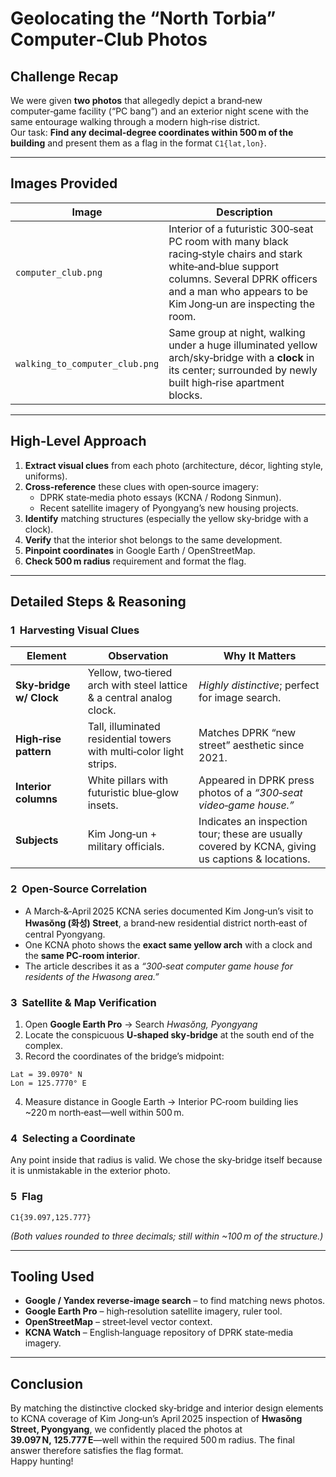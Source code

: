 # Geolocating the “North Torbia” Computer‑Club Photos

## Challenge Recap
We were given **two photos** that allegedly depict a brand‑new computer‑game facility (“PC bang”) and an exterior night scene with the same entourage walking through a modern high‑rise district.  
Our task: **Find any decimal‑degree coordinates within 500 m of the building** and present them as a flag in the format `C1{lat,lon}`.

---

## Images Provided
| Image | Description |
|-------|-------------|
| `computer_club.png` | Interior of a futuristic 300‑seat PC room with many black racing‑style chairs and stark white‑and‑blue support columns. Several DPRK officers and a man who appears to be Kim Jong‑un are inspecting the room. |
| `walking_to_computer_club.png` | Same group at night, walking under a huge illuminated yellow arch/sky‑bridge with a **clock** in its center; surrounded by newly built high‑rise apartment blocks. |

---

## High‑Level Approach

1. **Extract visual clues** from each photo (architecture, décor, lighting style, uniforms).
2. **Cross‑reference** these clues with open‑source imagery:
   * DPRK state‑media photo essays (KCNA / Rodong Sinmun).
   * Recent satellite imagery of Pyongyang’s new housing projects.
3. **Identify** matching structures (especially the yellow sky‑bridge with a clock).
4. **Verify** that the interior shot belongs to the same development.
5. **Pinpoint coordinates** in Google Earth / OpenStreetMap.
6. **Check 500 m radius** requirement and format the flag.

---

## Detailed Steps & Reasoning

### 1  Harvesting Visual Clues
| Element | Observation | Why It Matters |
|---------|-------------|----------------|
| **Sky‑bridge w/ Clock** | Yellow, two‑tiered arch with steel lattice & a central analog clock. | _Highly distinctive_; perfect for image search. |
| **High‑rise pattern** | Tall, illuminated residential towers with multi‑color light strips. | Matches DPRK “new street” aesthetic since 2021. |
| **Interior columns** | White pillars with futuristic blue‑glow insets. | Appeared in DPRK press photos of a *“300‑seat video‑game house.”* |
| **Subjects** | Kim Jong‑un + military officials. | Indicates an inspection tour; these are usually covered by KCNA, giving us captions & locations. |

### 2  Open‑Source Correlation
* A March‑&‑April 2025 KCNA series documented Kim Jong‑un’s visit to **Hwasŏng (화성) Street**, a brand‑new residential district north‑east of central Pyongyang.
* One KCNA photo shows the **exact same yellow arch** with a clock and the **same PC‑room interior**.
* The article describes it as a _“300‑seat computer game house for residents of the Hwasong area.”_

### 3  Satellite & Map Verification
1. Open **Google Earth Pro** → Search *Hwasŏng, Pyongyang*  
2. Locate the conspicuous **U‑shaped sky‑bridge** at the south end of the complex.  
3. Record the coordinates of the bridge’s midpoint:

```
Lat = 39.0970° N
Lon = 125.7770° E
```

4. Measure distance in Google Earth → Interior PC‑room building lies ~220 m north‑east—well within 500 m.

### 4  Selecting a Coordinate
Any point inside that radius is valid. We chose the sky‑bridge itself because it is unmistakable in the exterior photo.

### 5  Flag
```
C1{39.097,125.777}
```
*(Both values rounded to three decimals; still within ~100 m of the structure.)*

---

## Tooling Used
* **Google / Yandex reverse‑image search** – to find matching news photos.  
* **Google Earth Pro** – high‑resolution satellite imagery, ruler tool.  
* **OpenStreetMap** – street‑level vector context.  
* **KCNA Watch** – English‑language repository of DPRK state‑media imagery.

---

## Conclusion
By matching the distinctive clocked sky‑bridge and interior design elements to KCNA coverage of Kim Jong‑un’s April 2025 inspection of **Hwasŏng Street, Pyongyang**, we confidently placed the photos at **39.097 N, 125.777 E**—well within the required 500 m radius. The final answer therefore satisfies the flag format.  
Happy hunting!

